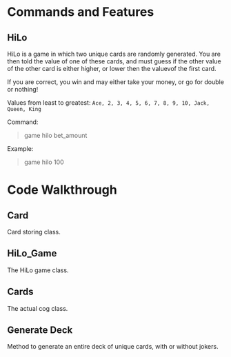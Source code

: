# Commands and Features

## HiLo

HiLo is a game in which two unique cards are randomly generated. You are then told the value of one of these cards, and must guess if the other value of the other card is either higher, or lower then the valuevof the first card.

If you are correct, you win and may either take your money, or go for double or nothing!

Values from least to greatest: `Ace, 2, 3, 4, 5, 6, 7, 8, 9, 10, Jack, Queen, King`

Command:
> <prefix>game hilo bet_amount

Example:
> <prefix>game hilo 100

# Code Walkthrough

## Card

Card storing class.

## HiLo_Game

The HiLo game class.

## Cards

The actual cog class.

## Generate Deck

Method to generate an entire deck of unique cards, with or without jokers.

